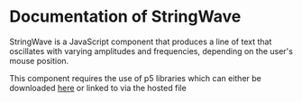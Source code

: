 # Documentation of StringWave

StringWave is a JavaScript component that produces a line of text that oscillates with varying amplitudes and frequencies, depending on the user's mouse position.

This component requires the use of p5 libraries which can either be downloaded [here](https://p5js.org/download/) or linked to via the hosted file
<addr> <script src="https://cdnjs.cloudflare.com/ajax/libs/p5.js/0.7.2/p5.js"></script>